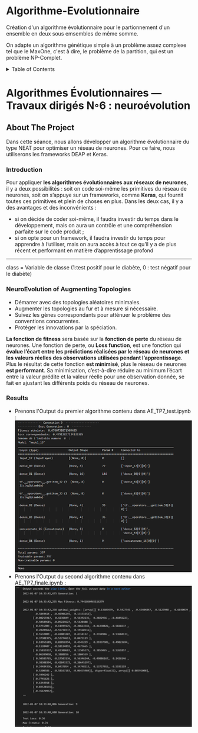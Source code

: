 # Algorithme-Evolutionnaire
Création d'un algorithme évolutionnaire pour le partionnement d'un ensemble en deux sous emsembles de même somme.

On adapte un algorithme génétique simple à un problème assez complexe tel que le MaxOne, c'est à dire, le problème de la partition, qui est un problème NP-Complet.

<!-- TABLE OF CONTENTS -->
<details>
  <summary>Table of Contents</summary>
  <ol>
    <li>
      <a href="#about-the-project">About The Project</a>
      <ul>
        <li><a href="#introduction">Introduction</a></li>
      </ul>
      <ul>
        <li><a href="#neuroevolution-of-augmenting-topologies"> Neuroevolution </a></li>
      </ul>
       <ul>
        <li><a href="#results">Results</a></li>
      </ul>
    </li>
  </ol>
</details>



<!-- ABOUT THE PROJECT -->
# Algorithmes Évolutionnaires — Travaux dirigés N◦6 : neuroévolution
## About The Project
Dans cette séance, nous allons développer un algorithme évolutionnaire du type NEAT pour optimiser un réseau de neurones. Pour ce faire, nous utiliserons les frameworks DEAP et Keras.

### Introduction
Pour appliquer **les algorithmes évolutionnaires aux réseaux de neurones**, il y a deux possibilités : soit on code soi-même les primitives du réseau de neurones, soit on s’appuye sur un frameworks, comme **Keras**, qui fournit toutes ces primitives et plein de choses en plus. 
Dans les deux cas, il y a des avantages et des inconvénients : 
* si on décide de coder soi-même, il faudra investir du temps dans le développement, mais on aura un contrôle et une compréhension parfaite sur le code produit ; 
* si on opte pour un framework, il faudra investir du temps pour apprendre à l’utiliser, mais on aura accès à tout ce qu’il y a de plus récent et performant en matière d’apprentissage profond

-------------------------------------------------------------- 

class = Variable de classe (1:test positif pour le diabète, 0 : test négatif pour le diabète)

### NeuroEvolution of Augmenting Topologies
- Démarrer avec des topologies aléatoires minimales.
- Augmenter les topologies au fur et à mesure si nécessaire.
- Suivez les gènes correspondants pour atténuer le problème des conventions concurrentes.
- Protéger les innovations par la spéciation.

**La fonction de fitness** sera basée sur la **fonction de perte** du réseau de neurones.
Une fonction de perte, ou **Loss function**, est une fonction qui **évalue l’écart entre les prédictions réalisées par le réseau de neurones et les valeurs réelles des observations utilisées pendant l’apprentissage**. Plus le résultat de cette fonction **est minimisé**, plus le réseau de neurones **est performant**. Sa minimisation, c’est-à-dire réduire au minimum l’écart entre la valeur prédite et la valeur réelle pour une observation donnée, se fait en ajustant les différents poids du réseau de neurones.


### Results
* Prenons l'Output du premier algorithme contenu dans AE_TP7_test.ipynb : 
![Screenshot](Capture.PNG)
* Prenons l'Output du second algorithme contenu dans AE_TP7_finale.ipynb : 
![Screenshot](Capture2.PNG)
